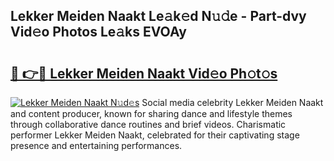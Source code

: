 ## Lekker Meiden Naakt Le𝚊k𝚎d N𝚞𝚍e - Part-dvy Vid𝚎o Photos Le𝚊ks EVOAy

# <h2><a href="http://fb2pug0.evod.top/?m=Lekker+Meiden+Naakt">🔗 👉🔴 Lekker Meiden Naakt Vid𝚎o Ph𝚘t𝚘s</a></h2>

[![Lekker Meiden Naakt N𝚞d𝚎s](https://i.imgur.com/8V9OHl7.gif)](http://fb2pug0.evod.top/?m=Lekker+Meiden+Naakt)
Social media celebrity Lekker Meiden Naakt and content producer, known for sharing dance and lifestyle themes through collaborative dance routines and brief videos. Charismatic performer Lekker Meiden Naakt, celebrated for their captivating stage presence and entertaining performances. 
